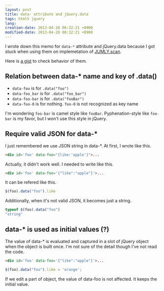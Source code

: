 ```yaml
---
layout: post
title: data- attribute and jQuery.data
tags: html5 jquery
lang: 
creation-date: 2013-04-28 08:32:21 +0900
modified-date: 2013-04-28 08:32:21 +0900
---
```

I wrote down this memo for `data-*` attribute and jQuery.data
because I got stuck when using them on implemetation of [JUMLY.scan](http://jumly.herokuapp.com/).

Here is [a gist](https://gist.github.com/tmtk75/5475559) to check behavior of them.


## Relation between data-* name and key of .data()
- `data-foo` is for `.data("foo")`
- `data-foo_bar` is for `.data("foo_bar")`
- `data-foo-bar` is for `.data("fooBar")`
- `data-foo-0` is for nothing. `foo-0` is not recognized as key name

I'm wondering `foo-bar` is camel style like `fooBar`.
Pyphenation-style like `foo-bar` is my favor, but I won't use this style in jQuery.


## Require valid JSON for data-*
I just remembered we use JSON string in data-\*. At first, I wrote like this.

```html
<div id='foo' data-foo="{like:'apple'}">...
```

Actually, it didn't work well. I needed to write like this.

```html
<div id='foo' data-foo='{"like":"apple"}'>...
```

It can be refered like this.

```javascript
$(foo).data("foo").like
```

Additionally, when it's not valid JSON, it becomes just a string.

```javascript
typeof $(foo).data("foo")
"string"
```



## data-* is used as initial values (?)

The value of data-* is evaluated and captured in a slot of jQuery object when the object is built once.
I'm not sure of the detail though I've not read the code.

```html
<div id='foo' data-foo='{"like":"apple"}'>...
```

```javascript
$(foo).data("foo").like = 'orange';
```

If we edit a part of object, the value of data-foo is not affected. It keeps the initial value.

